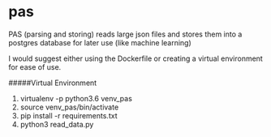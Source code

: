 # pas
PAS (parsing and storing) reads large json files and stores them into a postgres database for later use (like machine learning)

I would suggest either using the Dockerfile or creating a virtual environment for ease of use.

#####Virtual Environment
1. virtualenv -p python3.6 venv_pas 
2. source venv_pas/bin/activate 
3. pip install -r requirements.txt 
4. python3 read_data.py
